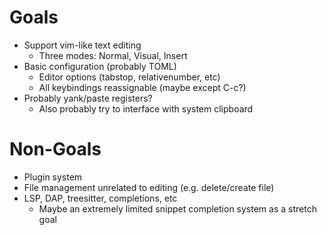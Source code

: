 # Goals
- Support vim-like text editing
    - Three modes: Normal, Visual, Insert
- Basic configuration (probably TOML)
    - Editor options (tabstop, relativenumber, etc)
    - All keybindings reassignable (maybe except C-c?)
- Probably yank/paste registers?
    - Also probably try to interface with system clipboard
    
# Non-Goals
- Plugin system
- File management unrelated to editing (e.g. delete/create file)
- LSP, DAP, treesitter, completions, etc
    - Maybe an extremely limited snippet completion system as a stretch goal
